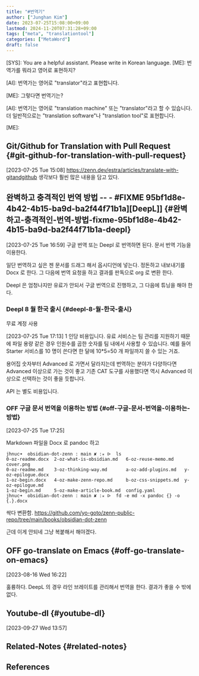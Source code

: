 ```yaml
---
title: "#번역기"
author: ["Junghan Kim"]
date: 2023-07-25T15:08:00+09:00
lastmod: 2024-11-20T07:31:28+09:00
tags: ["meta", "translationtool"]
categories: ["MetaWord"]
draft: false
---
```


<div class="ai">

[SYS]: You are a helpful assistant. Please write in Korean language. [ME]: 번역가를 뭐라고 영어로 표현하지?

[AI]: 번역가는 영어로 "translator"라고 표현합니다.

[ME]: 그렇다면 번역기는?

[AI]: 번역기는 영어로 "translation machine" 또는 "translator"라고 할 수 있습니다. 더 일반적으로는 "translation software"나 "translation tool"로 표현합니다.

[ME]:

</div>


## Git/Github for Translation with Pull Request {#git-github-for-translation-with-pull-request}

<span class="timestamp-wrapper"><span class="timestamp">[2023-07-25 Tue 15:08]</span></span> <https://zenn.dev/estra/articles/translate-with-gitandgithub> 생각보다 훨씬 많은 내용을 담고 있다.


## 완벽하고 충격적인 번역 방법 --   - #FIXME 95bf1d8e-4b42-4b15-ba9d-ba2f44f71b1a][DeepL]] {#완벽하고-충격적인-번역-방법-fixme-95bf1d8e-4b42-4b15-ba9d-ba2f44f71b1a-deepl}

<span class="timestamp-wrapper"><span class="timestamp">[2023-07-25 Tue 16:59]</span></span> 구글 번역 또는 Deepl 로 번역하면 된다. 문서 번역 기능을 이용한다.

일단 번역하고 싶은 젠 문서를 드래그 해서 옵시디언에 넣는다. 정돈하고 내보내기를 Docx 로 한다. 그 다음에 번역 요청을 하고 결과를 판독으로 org 로 변환 한다.

Deepl 은 엄청나지만 유료가 안되서 구글 번역으로 진행하고, 그 다음에 튜닝을 해야 한다.


### Deepl 8 월 한국 출시 {#deepl-8-월-한국-출시}

무료 계정 사용

<span class="timestamp-wrapper"><span class="timestamp">[2023-07-25 Tue 17:13]</span></span> 1 인당 비용입니다. 유료 서비스는 팀 관리를 지원하기 때문에 파일 용량 같은 경우 인원수를 곱한 숫자를 팀 내에서 사용할 수 있습니다. 예를 들어 Starter 서비스를 10 명이 쓴다면 한 달에 10\*5=50 개 파일까지 쓸 수 있는 거죠.

용어집 숫자부터 Advanced 로 가면서 달라지는데 번역하는 분야가 다양하다면 Advanced 이상으로 가는 것이 좋고 기존 CAT 도구를 사용했다면 역시 Advanced 이상으로 선택하는 것이 좋을 듯합니다.

API 는 별도 비용입니다.


### OFF 구글 문서 번역을 이용하는 방법 {#off-구글-문서-번역을-이용하는-방법}

<span class="timestamp-wrapper"><span class="timestamp">[2023-07-25 Tue 17:25]</span></span>

Markdown 파일을 Docx 로 pandoc 하고

```text
jhnuc➜  obsidian-dot-zenn : main ✘ :✭ ᐅ  ls
0-oz-readme.docx  2-oz-what-is-obsidian.md   6-oz-reuse-memo.md    cover.png
0-oz-readme.md    3-oz-thinking-way.md       a-oz-add-plugins.md   y-oz-epilogue.docx
1-oz-begin.docx   4-oz-make-zenn-repo.md     b-oz-css-snippets.md  y-oz-epilogue.md
1-oz-begin.md     5-oz-make-article-book.md  config.yaml
jhnuc➜  obsidian-dot-zenn : main ✘ :✭ ᐅ  fd -e md -x pandoc {} -o {.}.docx

```

싹다 변환함. <https://github.com/yo-goto/zenn-public-repo/tree/main/books/obsidian-dot-zenn>

근데 이게 안되네 그냥 복붙해서 해야겠다.


## OFF go-translate on Emacs {#off-go-translate-on-emacs}

<span class="timestamp-wrapper"><span class="timestamp">[2023-08-16 Wed 16:22]</span></span>

훌륭하다. DeepL 의 경우 라인 브레이트를 관리해서 번역을 한다. 결과가 좋을 수 밖에 없다.


## Youtube-dl {#youtube-dl}

<span class="timestamp-wrapper"><span class="timestamp">[2023-09-27 Wed 13:57]</span></span>


## Related-Notes {#related-notes}

## References

<style>.csl-entry{text-indent: -1.5em; margin-left: 1.5em;}</style><div class="csl-bib-body">
</div>
